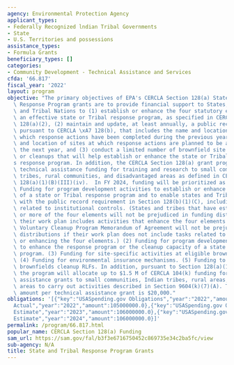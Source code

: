 ```yaml
---
agency: Environmental Protection Agency
applicant_types:
- Federally Recognized lndian Tribal Governments
- State
- U.S. Territories and possessions
assistance_types:
- Formula Grants
beneficiary_types: []
categories:
- Community Development - Technical Assistance and Services
cfda: '66.817'
fiscal_year: '2022'
layout: program
objective: "The primary objectives of EPA's CERCLA Section 128(a) State and Tribal\
  \ Response Program grants are to provide financial support to States, US Territories,\
  \ and Tribal Nations to (1) establish or enhance the four statutory elements of\
  \ an effective state or Tribal response program, as specified in CERCLA Section\
  \ 128(a)(2), (2) maintain and update, at least annually, a public record of sites,\
  \ pursuant to CERCLA \xA7 128(b), that includes the name and location of sites at\
  \ which response actions have been completed during the previous year and the name\
  \ and location of sites at which response actions are planned to be addressed in\
  \ the next year, and (3) conduct a limited number of brownfield site assessments\
  \ or cleanups that will help establish or enhance the state or Tribal Nation\u2019\
  s response program. In addition, the CERCLA Section 128(a) grant program provides\
  \ technical assistance funding for training and research to small communities, Indian\
  \ tribes, rural communities, and disadvantaged areas as defined in CERCLA Section\
  \ 128(a)(1)(B)(III)(iv).  In FY 2024, funding will be prioritized as follows: (1)\
  \ Funding for program development activities to establish or enhance the four elements\
  \ of a state or Tribal response program and to enable states and Tribes to comply\
  \ with the public record requirement in Section 128(b)(1)(C), including activities\
  \ related to institutional controls. (States and tribes that have established one\
  \ or more of the four elements will not be prejudiced in funding distributions if\
  \ their work plan includes activities that enhance the four elements. States with\
  \ Voluntary Cleanup Program Memorandum of Agreement will not be prejudiced in funding\
  \ distributions if their work plan does not include tasks related to establishing\
  \ or enhancing the four elements.) (2) Funding for program development activities\
  \ to enhance the response program or the cleanup capacity of a state or Tribal response\
  \ program. (3) Funding for site-specific activities at eligible brownfields sites.\
  \ (4) Funding for environmental insurance mechanisms. (5) Funding to capitalize\
  \ brownfields cleanup RLFs. In addition, pursuant to Section 128(a)(1)(B)(ii)(III),\
  \ the program will allocate up to $1.5 M of CERCLA 104(k) funding for technical\
  \ assistance grants to small communities, Indian tribes, rural areas, or disadvantaged\
  \ areas to carry out activities described in Section 9604(k)(7)(A). The maximum\
  \ amount per technical assistance grant is $20,000."
obligations: '[{"key":"USASpending.gov Obligations","year":"2022","amount":38866043.0},{"key":"SAM.gov
  Actual","year":"2022","amount":105000000.0},{"key":"USASpending.gov Obligations","year":"2023","amount":85148228.0},{"key":"SAM.gov
  Estimate","year":"2023","amount":106000000.0},{"key":"USASpending.gov Obligations","year":"2024","amount":0.0},{"key":"SAM.gov
  Estimate","year":"2024","amount":106000000.0}]'
permalink: /program/66.817.html
popular_name: CERCLA Section 128(a) Funding
sam_url: https://sam.gov/fal/b3f3e6716750452c869735e34c2ba5fc/view
sub-agency: N/A
title: State and Tribal Response Program Grants
---
```

